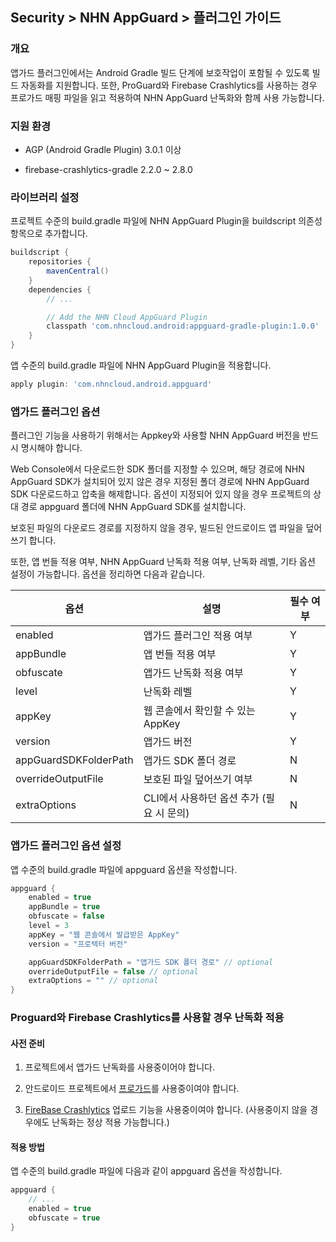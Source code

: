 ## Security > NHN AppGuard > 플러그인 가이드

### 개요

앱가드 플러그인에서는 Android Gradle 빌드 단계에 보호작업이 포함될 수 있도록 빌드 자동화를 지원합니다. 또한, ProGuard와 Firebase Crashlytics를 사용하는 경우 프로가드 매핑 파일을 읽고 적용하여 NHN AppGuard 난독화와 함께 사용 가능합니다.



### 지원 환경

* AGP (Android Gradle Plugin) 3.0.1 이상

* firebase-crashlytics-gradle 2.2.0 ~ 2.8.0

### 라이브러리 설정

프로젝트 수준의 build.gradle 파일에 NHN AppGuard Plugin을 buildscript 의존성 항목으로 추가합니다.

```groovy
buildscript {
    repositories {
        mavenCentral()
    }
    dependencies {
        // ...

        // Add the NHN Cloud AppGuard Plugin
        classpath 'com.nhncloud.android:appguard-gradle-plugin:1.0.0'
    }
}
```

앱 수준의 build.gradle 파일에 NHN AppGuard Plugin을 적용합니다.

```groovy
apply plugin: 'com.nhncloud.android.appguard'
```

### 앱가드 플러그인 옵션

플러그인 기능을 사용하기 위해서는 Appkey와 사용할 NHN AppGuard 버전을 반드시 명시해야 합니다. 

Web Console에서 다운로드한 SDK 폴더를 지정할 수 있으며, 해당 경로에 NHN AppGuard SDK가
설치되어 있지 않은 경우 지정된 폴더 경로에 NHN AppGuard SDK 다운로드하고 압축을 해제합니다. 옵션이 지정되어 있지 않을 경우 프로젝트의 상대 경로 appguard 폴더에 NHN AppGuard SDK를 설치합니다.

보호된 파일의 다운로드 경로를 지정하지 않을 경우, 빌드된 안드로이드 앱 파일을 덮어쓰기 합니다. 

또한, 앱 번들 적용 여부, NHN AppGuard 난독화 적용 여부, 난독화 레벨, 기타 옵션 설정이 가능합니다. 옵션을 정리하면 다음과 같습니다.

| 옵션                    | 설명                         | 필수 여부 |
| --------------------- | -------------------------- | ----- |
| enabled               | 앱가드 플러그인 적용 여부             | Y     |
| appBundle             | 앱 번들 적용 여부                 | Y     |
| obfuscate             | 앱가드 난독화 적용 여부              | Y     |
| level                 | 난독화 레벨                     | Y     |
| appKey                | 웹 콘솔에서 확인할 수 있는 AppKey     | Y     |
| version               | 앱가드 버전                     | Y     |
| appGuardSDKFolderPath | 앱가드 SDK 폴더 경로              | N     |
| overrideOutputFile    | 보호된 파일 덮어쓰기 여부             | N     |
| extraOptions          | CLI에서 사용하던 옵션 추가 (필요 시 문의) | N     |

### 앱가드 플러그인 옵션 설정

앱 수준의 build.gradle 파일에 appguard 옵션을 작성합니다.

```groovy
appguard {
    enabled = true
    appBundle = true
    obfuscate = false
    level = 3
    appKey = "웹 콘솔에서 발급받은 AppKey"
    version = "프로텍터 버전"

    appGuardSDKFolderPath = "앱가드 SDK 폴더 경로" // optional
    overrideOutputFile = false // optional
    extraOptions = "" // optional
}
```

### Proguard와 Firebase Crashlytics를 사용할 경우 난독화 적용

#### 사전 준비

1. 프로젝트에서 앱가드 난독화를 사용중이어야 합니다.

2. 안드로이드 프로젝트에서 [프로가드](https://www.guardsquare.com/manual/home)를 사용중이여야 합니다.

3. [FireBase Crashlytics](https://firebase.google.com/docs/crashlytics) 업로드 기능을 사용중이여야 합니다. (사용중이지 않을 경우에도 난독화는 정상 적용 가능합니다.)

#### 적용 방법

앱 수준의 build.gradle 파일에 다음과 같이 appguard 옵션을 작성합니다.

```groovy
appguard {
    // ...
    enabled = true
    obfuscate = true
}
```
